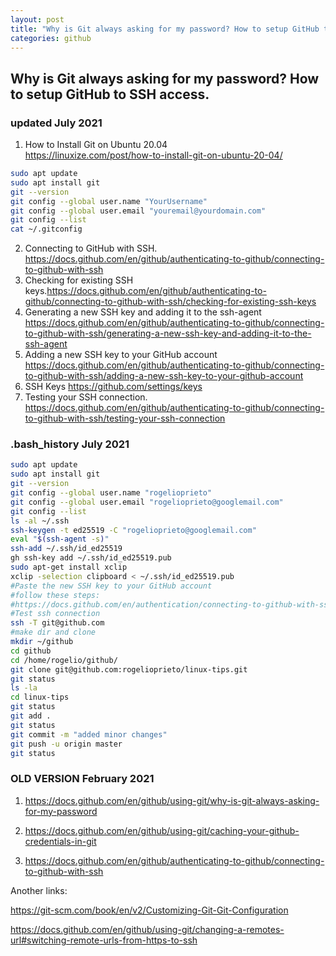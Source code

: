 ```yaml
---
layout: post
title: "Why is Git always asking for my password? How to setup GitHub to SSH access."
categories: github
---
```



## Why is Git always asking for my password? How to setup GitHub to SSH access.


### updated July 2021


1. How to Install Git on Ubuntu 20.04  
<https://linuxize.com/post/how-to-install-git-on-ubuntu-20-04/>
```bash
sudo apt update
sudo apt install git
git --version
git config --global user.name "YourUsername"
git config --global user.email "youremail@yourdomain.com"
git config --list
cat ~/.gitconfig
```
2. Connecting to GitHub with SSH. <https://docs.github.com/en/github/authenticating-to-github/connecting-to-github-with-ssh>
3. Checking for existing SSH keys.<https://docs.github.com/en/github/authenticating-to-github/connecting-to-github-with-ssh/checking-for-existing-ssh-keys>
4. Generating a new SSH key and adding it to the ssh-agent <https://docs.github.com/en/github/authenticating-to-github/connecting-to-github-with-ssh/generating-a-new-ssh-key-and-adding-it-to-the-ssh-agent>
5. Adding a new SSH key to your GitHub account <https://docs.github.com/en/github/authenticating-to-github/connecting-to-github-with-ssh/adding-a-new-ssh-key-to-your-github-account>
6. SSH Keys <https://github.com/settings/keys>
7. Testing your SSH connection. <https://docs.github.com/en/github/authenticating-to-github/connecting-to-github-with-ssh/testing-your-ssh-connection>

### .bash_history July 2021

```bash
sudo apt update
sudo apt install git
git --version
git config --global user.name "rogelioprieto"
git config --global user.email "rogelioprieto@googlemail.com"
git config --list
ls -al ~/.ssh
ssh-keygen -t ed25519 -C "rogelioprieto@googlemail.com"
eval "$(ssh-agent -s)"
ssh-add ~/.ssh/id_ed25519
gh ssh-key add ~/.ssh/id_ed25519.pub
sudo apt-get install xclip
xclip -selection clipboard < ~/.ssh/id_ed25519.pub
#Paste the new SSH key to your GitHub account
#follow these steps: 
#https://docs.github.com/en/authentication/connecting-to-github-with-ssh/adding-a-new-ssh-key-to-your-github-account
#Test ssh connection
ssh -T git@github.com
#make dir and clone
mkdir ~/github
cd github
cd /home/rogelio/github/
git clone git@github.com:rogelioprieto/linux-tips.git
git status
ls -la
cd linux-tips
git status
git add .
git status
git commit -m "added minor changes"
git push -u origin master
git status
```


### OLD VERSION February 2021


1. <https://docs.github.com/en/github/using-git/why-is-git-always-asking-for-my-password>

2. <https://docs.github.com/en/github/using-git/caching-your-github-credentials-in-git>

3. <https://docs.github.com/en/github/authenticating-to-github/connecting-to-github-with-ssh>

Another links:

<https://git-scm.com/book/en/v2/Customizing-Git-Git-Configuration>

<https://docs.github.com/en/github/using-git/changing-a-remotes-url#switching-remote-urls-from-https-to-ssh>



